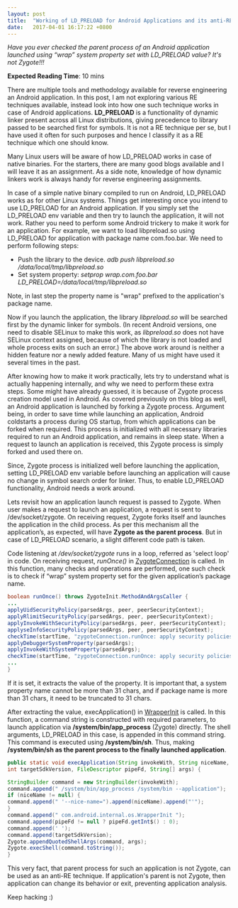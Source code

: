 ```yaml
---
layout: post
title:  "Working of LD_PRELOAD for Android Applications and its anti-RE Technique"
date:   2017-04-01 16:17:22 +0800
---
```


*Have you ever checked the parent process of an Android application launched using “wrap” system property set with LD_PRELOAD value? It's not Zygote!!!*

**Expected Reading Time**: 10 mins

There are multiple tools and methodology available for reverse engineering an Android application. In this post, I am not exploring various RE techniques available, instead look into how one such technique works in case of Android applications. **LD_PRELOAD** is a functionality of dynamic linker present across all Linux distributions, giving precedence to library passed to be searched first for symbols. It is not a RE technique per se, but I have used it often for such purposes and hence I classify it as a RE technique which one should know.

Many Linux users will be aware of how LD_PRELOAD works in case of native binaries. For the starters, there are many good blogs available and I will leave it as an assignment. As a side note, knowledge of how dynamic linkers work is always handy for reverse engineering assignments.

In case of a simple native binary compiled to run on Android, LD_PRELOAD works as for other Linux systems. Things get interesting once you intend to use LD_PRELOAD for an Android application. If you simply set the LD_PRELOAD env variable and then try to launch the application, it will not work. Rather you need to perform some Android trickery to make it work for an application. For example, we want to load libpreload.so using LD_PRELOAD for application with package name com.foo.bar. We need to perform following steps:

- Push the library to the device.  *adb push libpreload.so /data/local/tmp/libpreload.so*
- Set system property:  *setprop wrap.com.foo.bar LD_PRELOAD=/data/local/tmp/libpreload.so*

Note, in last step the property name is  "wrap" prefixed to the application's package name.

Now if you launch the application, the library *libpreload.so* will be searched first by the dynamic linker for symbols. (In recent Android versions, one need to disable SELinux to make this work, as *libpreload.so* does not have SELinux context assigned, because of which the library is not loaded and whole process exits on such an error.) The above work around is neither a hidden feature nor a newly added feature. Many of us might have used it several times in the past.

After knowing how to make it work practically, lets try to understand what is actually happening internally, and why we need to perform these extra steps. Some might have already guessed, it is because of Zygote process creation model used in Android. As covered previously on this blog as well, an Android application is launched by forking a Zygote process. Argument being,  in order to save time while launching an application, Android coldstarts a process during OS startup, from which applications can be forked when required. This process is initialized with all necessary libraries required to run an Android application, and remains in sleep state. When a request to launch an application is received, this Zygote process is simply forked and used there on.

Since, Zygote process is initialized well before launching the application, setting LD_PRELOAD env variable before launching an application will cause no change in symbol search order for linker. Thus, to enable LD_PRELOAD functionality, Android needs a work around.

Lets revisit how an application launch request is passed to Zygote. When user makes a request to launch an application,  a request is sent to /dev/socket/zygote. On receiving request, Zygote forks itself and launches the application in the child process. As per this mechanism all the application’s, as expected, will have **Zygote as the parent process**. But in case of LD_PRELOAD scenario, a slight different code path is taken.

Code listening at */dev/socket/zygote* runs in a loop, referred as 'select loop' in code. On receiving request, *runOnce()* in [ZygoteConnection](http://androidxref.com/5.1.1_r6/xref/frameworks/base/core/java/com/android/internal/os/ZygoteConnection.java#142)  is called. In this function, many checks and operations are performed, one such check is to check if “wrap” system property set for the given application’s package name.

```java
boolean runOnce() throws ZygoteInit.MethodAndArgsCaller {
...
applyUidSecurityPolicy(parsedArgs, peer, peerSecurityContext);
applyRlimitSecurityPolicy(parsedArgs, peer, peerSecurityContext);
applyInvokeWithSecurityPolicy(parsedArgs, peer, peerSecurityContext);
applyseInfoSecurityPolicy(parsedArgs, peer, peerSecurityContext);
checkTime(startTime, "zygoteConnection.runOnce: apply security policies");
applyDebuggerSystemProperty(parsedArgs);
applyInvokeWithSystemProperty(parsedArgs);
checkTime(startTime, "zygoteConnection.runOnce: apply security policies");
...
}
```

If it is set, it extracts the value of the property. It is important that, a system property name cannot be more than 31 chars, and if package name is more than 31 chars, it need to be truncated to 31 chars.

After extracting the value, execApplication() in [WrapperInit](http://androidxref.com/5.1.1_r6/xref/frameworks/base/core/java/com/android/internal/os/WrapperInit.java#97) is called. In this function, a command string is constructed with required parameters, to launch application via **/system/bin/app_process**  (Zygote) directly. The shell arguments, LD_PRELOAD in this case, is appended in this command string. This command is executed using **/system/bin/sh**. Thus, making **/system/bin/sh as the parent process to the finally launched application**.

```java
public static void execApplication(String invokeWith, String niceName,
int targetSdkVersion, FileDescriptor pipeFd, String[] args) {

StringBuilder command = new StringBuilder(invokeWith);
command.append(" /system/bin/app_process /system/bin --application");
if (niceName != null) {
command.append(" '--nice-name=").append(niceName).append("'");
}
command.append(" com.android.internal.os.WrapperInit ");
command.append(pipeFd != null ? pipeFd.getInt$() : 0);
command.append(' ');
command.append(targetSdkVersion);
Zygote.appendQuotedShellArgs(command, args);
Zygote.execShell(command.toString());
}
```

This very fact, that parent process for such an application is not Zygote, can be used as an anti-RE technique. If application's parent is not Zygote, then application can change its behavior or exit, preventing application analysis.

Keep hacking :)
